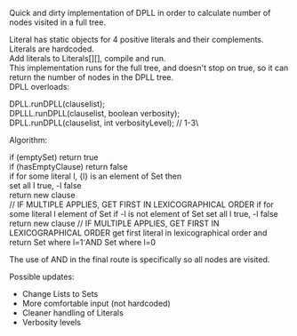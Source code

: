 Quick and dirty implementation of DPLL in order to calculate number of nodes visited in a full tree.

Literal has static objects for 4 positive literals and their complements.\
Literals are hardcoded.\
Add literals to Literals[][], compile and run.\
This implementation runs for the full tree, and doesn't stop on true, so it can return the number of nodes in the DPLL tree.\
DPLL overloads:
>
DPLL.runDPLL(clauselist);\
DPLLL.runDPLL(clauselist, boolean verbosity);\
DPLL.runDPLL(clauselist, int verbosityLevel);   // 1-3\

Algorithm:
>
if (emptySet) return true\
if (hasEmptyClause)  return false\
if for some literal l, {l} is an element of Set then\
    set all l true, -l false\
    return new clause\
    // IF MULTIPLE APPLIES, GET FIRST IN LEXICOGRAPHICAL ORDER
if for some literal l element of Set
    if -l is not element of Set
        set all l true, -l false
        return new clause
    // IF MULTIPLE APPLIES, GET FIRST IN LEXICOGRAPHICAL ORDER
get first literal in lexicographical order and return
    Set where l=1 ̛AND Set where l=0

The use of AND in the final route is specifically so all nodes are visited.


Possible updates:
- Change Lists to Sets
- More comfortable input (not hardcoded)
- Cleaner handling of Literals
- Verbosity levels
